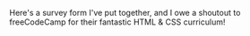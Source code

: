 Here's a survey form I've put together, and I owe a shoutout to freeCodeCamp for their fantastic HTML & CSS curriculum!

